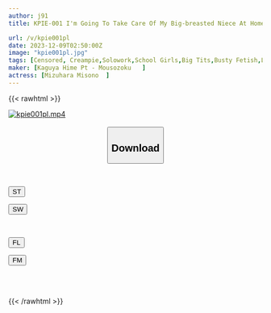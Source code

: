```yaml
---
author: j91
title: KPIE-001 I'm Going To Take Care Of My Big-breasted Niece At Home, But I'm A Big Breast Lover, So I Don't Have The Confidence To Be Able To Resist Her.Misono Mizuhara

url: /v/kpie001pl
date: 2023-12-09T02:50:00Z
image: "kpie001pl.jpg"
tags: [Censored, Creampie,Solowork,School Girls,Big Tits,Busty Fetish,Lotion	]
maker: [Kaguya Hime Pt - Mousozoku   ]
actress: [Mizuhara Misono  ]
---
```



{{< rawhtml >}}

<div class="video" data-videoid="GGxVBPqoZ6h1zwj">
    <a href="javascript:;">
        <img src="/v/kpie001pl/kpie001pl.jpg" width="WIDTH" height="HEIGHT" alt="kpie001pl.mp4" loading="lazy">
    </a>
</div>

<script type="text/javascript" src="https://j91.asia/asset/on-demand-st.js"></script>

<br>
  <link rel="stylesheet" href="https://j91.asia/asset/bs5.css">
  
  <center>
  <button class="btn btn-primary" type="button" data-bs-toggle="collapse" data-bs-target=".multi-collapse" aria-expanded="false" aria-controls="multiCollapseExample1 multiCollapseExample2"><h2>Download</h2></button></center>
</p>
<div class="row">
  <div class="col">
    <div class="collapse multi-collapse" id="multiCollapseExample1">
      <div class="card card-body">
	      	      <br>
<div class="buttons">  
<p><a href="https://streamtape.to/v/GGxVBPqoZ6h1zwj" target="_blank"><button class="btn-hover color-3"><i class="fa fa-download"></i> ST</button></a></p>
<p><a href="https://flaswish.com/hda332esjdxi" target="_blank"><button class="btn-hover color-2"><i class="fa fa-download"></i> SW</button></a></p></div>
    </div>
  </div>
</div>
  <div class="col">
    <div class="collapse multi-collapse" id="multiCollapseExample2">
      <div class="card card-body">
	      <br>
<div class="buttons">
<p><a href="javascript:;" target="_blank"><button class="btn-hover color-9"><i class="fa fa-download"></i> FL</button></a></p>
<p><a href="javascript:;" target="_blank"><button class="btn-hover color-8"><i class="fa fa-download"></i> FM</button></a></p></div>
<br><br>
      </div>
    </div>
  </div>
</div>

{{< /rawhtml >}}